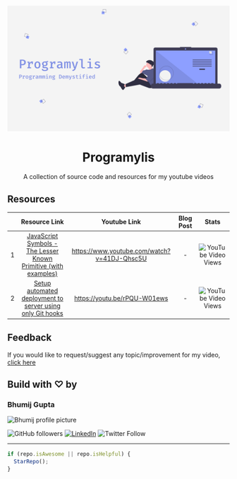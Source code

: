 ![Channel Art](./assets/yt-channel-art.png)

<p align="center">
<div style="text-align:center"><h1>Programylis</h1>
A collection of source code and resources for my youtube videos
</div>
</p>

## Resources

|     |                                                    Resource Link                                                    |                Youtube Link                 | Blog Post |                                            Stats                                             |
| :-: | :-----------------------------------------------------------------------------------------------------------------: | :-----------------------------------------: | :-------: | :------------------------------------------------------------------------------------------: |
|  1  | [JavaScript Symbols - The Lesser Known Primitive (with examples)](https://github.com/bhumijgupta/Exploring-Symbols) | https://www.youtube.com/watch?v=41DJ-Qhsc5U |     -     | ![YouTube Video Views](https://img.shields.io/youtube/views/41DJ-Qhsc5U?style=for-the-badge) |
|  2  |           [Setup automated deployment to server using only Git hooks](./automated-deployment-using-hooks)           |        https://youtu.be/rPQU-W01ews         |     -     | ![YouTube Video Views](https://img.shields.io/youtube/views/rPQU-W01ews?style=for-the-badge) |  |

## Feedback

If you would like to request/suggest any topic/improvement for my video, [click here](https://github.com/bhumijgupta/youtube-projects/issues/new?template=suggestion.md&title=Video+request%3A+)

## Build with ♡ by

### Bhumij Gupta

<img src="https://avatars.githubusercontent.com/bhumijgupta?size=200" alt="Bhumij profile picture">

![GitHub followers](https://img.shields.io/github/followers/bhumijgupta?label=Follow&style=social) [![LinkedIn](https://img.shields.io/static/v1.svg?label=connect&message=@bhumijgupta&color=success&logo=linkedin&style=flat&logoColor=white)](https://www.linkedin.com/in/bhumijgupta/) ![Twitter Follow](https://img.shields.io/twitter/follow/bhumijgupta?style=social)

---

```javascript
if (repo.isAwesome || repo.isHelpful) {
  StarRepo();
}
```
